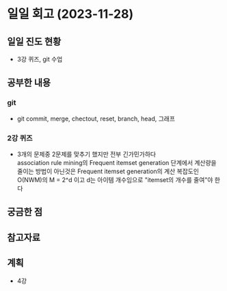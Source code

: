 # 일일 회고 (2023-11-28)

## 일일 진도 현황
- 3강 퀴즈, git 수업 

## 공부한 내용
### git
- git commit, merge, chectout, reset, branch, head, 그래프 
  
### 2강 퀴즈
- 3개의 문제중 2문제를 맞추기 했지만 전부 긴가민가하다  
  association rule mining의 Frequent itemset generation 단계에서 계산량을 줄이는 방법이 아닌것은
  Frequent itemset generation의 계산 복잡도인 O(NWM)의 M = 2^d 이고 d는 아이템 개수임으로 "itemset의 개수를 줄여"야 한다


## 궁금한 점

## 참고자료  

## 계획
- 4강